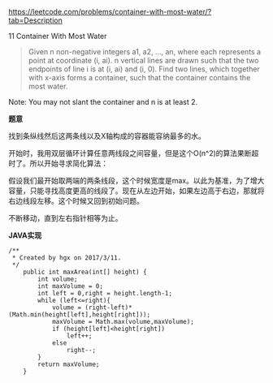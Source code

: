 https://leetcode.com/problems/container-with-most-water/?tab=Description

11 Container With Most Water
> Given n non-negative integers a1, a2, ..., an, where each represents a point at coordinate (i, ai). n vertical lines are drawn such that the two endpoints of line i is at (i, ai) and (i, 0). Find two lines, which together with x-axis forms a container, such that the container contains the most water.

Note: You may not slant the container and n is at least 2.

**题意**

找到条纵线然后这两条线以及X轴构成的容器能容纳最多的水。

开始时，我用双层循环计算任意两线段之间容量，但是这个O(n^2)的算法果断超时了。所以开始寻求简化算法：

假设我们最开始取两端的两条线段，这个时候宽度是max。以此为基准，为了增大容量，只能寻找高度更高的线段了。现在从左边开始，如果左边高于右边，那就将右边线段左移。这个时候又回到初始问题。

不断移动，直到左右指针相等为止。

**JAVA实现**


```
/**
 * Created by hgx on 2017/3/11.
 */
    public int maxArea(int[] height) {
        int volume;
        int maxVolume = 0;
        int left = 0,right = height.length-1;
        while (left<=right){
            volume = (right-left)*(Math.min(height[left],height[right]));
            maxVolume = Math.max(volume,maxVolume);
            if (height[left]<height[right])
                left++;
            else
                right--;
        }
        return maxVolume;
    }
```

